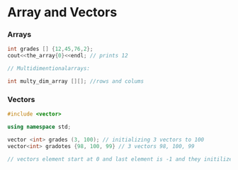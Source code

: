 # Array and Vectors

### Arrays

```C++
int grades [] {12,45,76,2};
cout<<the_array{0}<<endl; // prints 12

// Multidimentionalarrays:

int multy_dim_array [][]; //rows and colums
```
### Vectors 

```C++
#include <vector>

using namespace std;

vector <int> grades (3, 100); // initializing 3 vectors to 100
vector<int> gradotes {98, 100, 99} // 3 vectors 98, 100, 99

// vectors element start at 0 and last element is -1 and they initilized to 0 
```